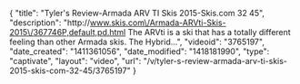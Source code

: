 {
    "title": "Tyler's Review-Armada ARV TI Skis 2015-Skis.com 32 45",
    "description": "http:\/\/www.skis.com\/Armada-ARVti-Skis-2015\/367746P,default,pd.html The ARVti is a ski that has a totally different feeling than other Armada skis. The Hybrid...",
    "videoid": "3765197",
    "date_created": "1411361056",
    "date_modified": "1418181990",
    "type": "captivate",
    "layout": "video",
    "url": "\/v\/tyler-s-review-armada-arv-ti-skis-2015-skis-com-32-45\/3765197"
}